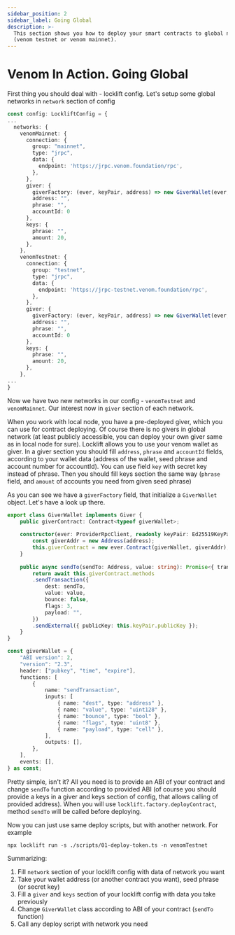 ```yaml
---
sidebar_position: 2
sidebar_label: Going Global
description: >-
  This section shows you how to deploy your smart contracts to global networks
  (venom testnet or venom mainnet).
---
```


# Venom In Action. Going Global

First thing you should deal with - locklift config. Let's setup some global networks in `network` section of config

```typescript title="locklift.config.ts" lineNumbers="true"
const config: LockliftConfig = {
...
  networks: {
    venomMainnet: {
      connection: {
        group: "mainnet",
        type: "jrpc",
        data: {
          endpoint: 'https://jrpc.venom.foundation/rpc',
        },
      },
      giver: {
        giverFactory: (ever, keyPair, address) => new GiverWallet(ever, keyPair, address),
        address: "",
        phrase: "",
        accountId: 0
      },
      keys: {
        phrase: "",
        amount: 20,
      },
    },
    venomTestnet: {
      connection: {
        group: "testnet",
        type: "jrpc",
        data: {
          endpoint: 'https://jrpc-testnet.venom.foundation/rpc',
        },
      },
      giver: {
        giverFactory: (ever, keyPair, address) => new GiverWallet(ever, keyPair, address),
        address: "",
        phrase: "",
        accountId: 0
      },
      keys: {
        phrase: "",
        amount: 20,
      },
    },
...
}
```

Now we have two new networks in our config - `venomTestnet` and `venomMainnet`. Our interest now in `giver` section of each network.

When you work with local node, you have a pre-deployed giver, which you can use for contract deploying. Of course there is no givers in global network (at least publicly accessible, you can deploy your own giver same as in local node for sure). Locklift allows you to use your venom wallet as giver. In a giver section you should fill `address`, `phrase` and `accountId` fields, according to your wallet data (address of the wallet, seed phrase and account number for accountId). You can use field `key` with secret key instead of phrase. Then you should fill keys section the same way (`phrase` field, and `amount` of accounts you need from given seed phrase)

As you can see we have a `giverFactory` field, that initialize a `GiverWallet` object. Let's have a look up there.

```typescript title="giverSettings/index.ts" lineNumbers="true"
export class GiverWallet implements Giver {
	public giverContract: Contract<typeof giverWallet>;
	
	constructor(ever: ProviderRpcClient, readonly keyPair: Ed25519KeyPair, address: string) {
		const giverAddr = new Address(address);
		this.giverContract = new ever.Contract(giverWallet, giverAddr);
	}
	
	public async sendTo(sendTo: Address, value: string): Promise<{ transaction: Transaction; output?: {} }> {
		return await this.giverContract.methods
		.sendTransaction({
			dest: sendTo,
			value: value,
			bounce: false,
			flags: 3,
			payload: "",
		})
		.sendExternal({ publicKey: this.keyPair.publicKey });
	}
}

const giverWallet = {
	"ABI version": 2,
	"version": "2.3",
	header: ["pubkey", "time", "expire"],
	functions: [
		{
			name: "sendTransaction",
			inputs: [
				{ name: "dest", type: "address" },
				{ name: "value", type: "uint128" },
				{ name: "bounce", type: "bool" },
				{ name: "flags", type: "uint8" },
				{ name: "payload", type: "cell" },
			],
			outputs: [],
		},
	],
	events: [],
} as const;
```

Pretty simple, isn't it? All you need is to provide an ABI of your contract and change `sendTo` function according to provided ABI (of course you should provide a keys in a giver and keys section of config, that allows calling of provided address). When you will use `locklift.factory.deployContract`, method `sendTo` will be called before deploying.

Now you can just use same deploy scripts, but with another network. For example

```
npx locklift run -s ./scripts/01-deploy-token.ts -n venomTestnet
```

Summarizing:

1. Fill `network` section of your locklift config with data of network you want
2. Take your wallet address (or another contract you want), seed phrase (or secret key)
3. Fill a `giver` and `keys` section of your locklift config with data you take previously
4. Change `GiverWallet` class according to ABI of your contract (`sendTo` function)
5. Call any deploy script with network you need
